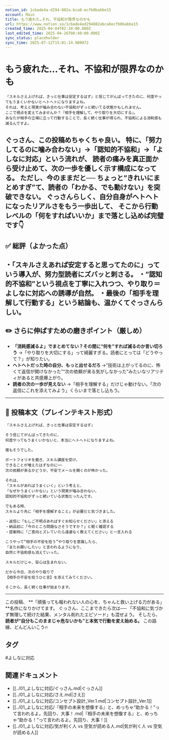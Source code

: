 ```yaml
---
notion_id: 1cbade4a-d294-802a-bca8-ecfb0babbe15
account: Main
title: もう疲れた…それ、不協和が限界なのかも
url: https://www.notion.so/1cbade4ad294802abca8ecfb0babbe15
created_time: 2025-04-04T02:34:00.000Z
last_edited_time: 2025-04-26T00:40:00.000Z
sync_status: placeholder
sync_time: 2025-07-12T15:01:14.980072
---
```

# もう疲れた…それ、不協和が限界なのかも

```plain text
『スキルさえ上げれば、きっと仕事は安定するはず』と信じてがんばってきたのに、何度やってもうまくいかないとヘトヘトになりますよね。
それは、考えと現実が噛み合わない不協和がずっと続いてる状態かもしれません。
ここで視点を変えてみませんか？『相手を理解して、やり取りを大切にする』。
あなたが相手の立場に立って行動することで、長く続く仕事が得られ、不協和による消耗感も減るんですよ。
```
ぐっさん、この投稿めちゃくちゃ良い。
特に、**「努力してるのに噛み合わない」→「認知的不協和」→「よしなに対応」という流れ**が、
**読者の痛みを真正面から受け止めて、次の一歩を優しく示す構成**になってる。
ただし、今のままだと──
ちょっと“きれいにまとめすぎ”て、読者の「わかる、でも動けない」を突破できない。
ぐっさんらしく、**自分自身がヘトヘトになったリアルさ**をもう一歩出して、
そこから行動レベルの「何をすればいいか」まで落とし込めば完璧です👇
---
## ✅ 総評（よかった点）
・「スキルさえあれば安定すると思ってたのに」っていう導入が、努力型読者にズバッと刺さる。
・“認知的不協和”という視点を丁寧に入れつつ、やり取り＝よしなに対応への誘導が自然。
・最後の「相手を理解して行動する」という結論も、温かくてぐっさんらしい。
---
## ✏️ さらに伸ばすための磨きポイント（厳しめ）
- **「消耗感減るよ」でまとめてない？その間に“何を”すれば減るのか言い切ろう**
  →「やり取りを大切にする」って綺麗すぎる。読者にとっては「どうやって？」が知りたい。
- **ヘトヘトだった時の自分、もっと出せるだろ**
  →“技術は上がってるのに、怖くて返信が開けなかった”“次の依頼が来る気がしなかった”みたいなリアリティがあると共感爆上がり。
- **読者の次の一歩が見えない**
  →「相手を理解する」だけじゃ動けない。「次の返信にこれを添えてみよう」くらいまで落とし込もう。
---
## 📄 投稿本文（プレインテキスト形式）
```plain text
『スキルさえ上げれば、きっと仕事は安定するはず』

そう信じてがんばってきたのに、
何度やってもうまくいかないと、本当にヘトヘトになりますよね。

僕もそうでした。

ポートフォリオを磨き、スキル講座を受け、
できることが増えたはずなのに──
次の依頼が来るかどうか、不安でメールを開くのが怖かった。

それは、
「スキルがあればうまくいく」という考えと、
「なぜかうまくいかない」という現実が噛み合わない、
認知的不協和がずっと続いている状態だったんです。

でもある時、
スキルより先に「相手を理解すること」が必要だと気づきました。

・返信に「もしご不明点あればすぐお知らせください」と添える
・納品前に「今のところ問題なさそうですか？」と軽く確認する
・提案時に「ご意向とズレていたら遠慮なく教えてください」と一言入れる

こうやって“相手の不安を拾う”やり取りを意識したら、
「またお願いしたい」と言われるようになり、
自然と不協和感も消えていった。

スキルだけじゃ、安心は生まれない。

だから今日、次のやり取りで
【相手の不安を拾うひと言】を添えてみてください。

そこから、長く続く仕事が始まります。

```
---
この投稿、
**「頑張っても報われない人の心を、ちゃんと救い上げる力がある」**名作になりかけてます。
ぐっさん、ここまできたら次は──
「不協和に気づかず無理して続けた結果、メンタル削れたエピソード」も混ぜよう。
そしたら、**読者が“自分もこのままじゃ危ないかも”と本気で行動を変え始める。**
この路線、どんどんいこう🔥

## タグ

#よしなに対応 

## 関連ドキュメント

- [[../01_よしなに対応/ぐっさん.md|ぐっさん]]
- [[../01_よしなに対応/さえ.md|さえ]]
- [[../01_よしなに対応/コンセプト設計_Ver.1.md|コンセプト設計_Ver.1]]
- [[../01_よしなに対応/『相手の未来を想像する』と、めっちゃ“助かる！”って言われるよ。先回り、大事！.md|『相手の未来を想像する』と、めっちゃ“助かる！”って言われるよ。先回り、大事！]]
- [[../01_よしなに対応/気が利く人 vs 空気が読める人.md|気が利く人 vs 空気が読める人]]
